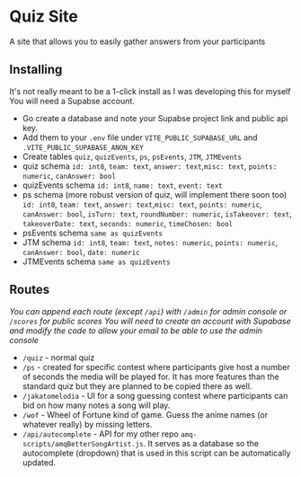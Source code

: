 # Quiz Site

A site that allows you to easily gather answers from your participants

## Installing
It's not really meant to be a 1-click install as I was developing this for myself
You will need a Supabse account. 
- Go create a database and note your Supabse project link and public api key. 
- Add them to your `.env` file under `VITE_PUBLIC_SUPABASE_URL` and `.VITE_PUBLIC_SUPABASE_ANON_KEY`
- Create tables `quiz`, `quizEvents`, `ps`, `psEvents`, `JTM`, `JTMEvents`
- quiz schema `id: int8`, `team: text`, `answer: text`,`misc: text`, `points: numeric`, `canAnswer: bool`
- quizEvents schema `id: int8`, `name: text`, `event: text`
- ps schema 
(more robust version of quiz, will implement there soon too) 
`id: int8`, `team: text`, `answer: text`,`misc: text`, `points: numeric`, `canAnswer: bool`, `isTurn: text`, `roundNumber: numeric`, `isTakeover: text`, `takeoverDate: text`, `seconds: numeric`, `timeChosen: bool`
- psEvents schema `same as quizEvents`
- JTM schema `id: int8`, `team: text`, `notes: numeric`, `points: numeric`, `canAnswer: bool`, `date: numeric`
- JTMEvents schema `same as quizEvents`
## Routes
*You can append each route (except `/api`) with `/admin` for admin console or `/scores` for public scores
You will need to create an account with Supabase and modify the code to allow your email to be able to use the admin console*

- `/quiz` - normal quiz
- `/ps` - created for specific contest where participants give host a number of seconds the media will be played for. It has more features than the standard quiz but they are planned to be copied there as well. 
- `/jakatomelodia` - UI for a song guessing contest where participants can bid on how many notes a song will play.
- `/wof` - Wheel of Fortune kind of game. Guess the anime names (or whatever really) by missing letters. 
- `/api/autocomplete` - API for my other repo `amq-scripts/amqBetterSongArtist.js`. It serves as a database so the autocomplete (dropdown) that is used in this script can be automatically updated.
